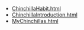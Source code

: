 * [ChinchillaHabit.html](ChinchillaHabit.html)
* [ChinchillaIntroduction.html](ChinchillaIntroduction.html)
* [MyChinchillas.html](MyChinchillas.html)